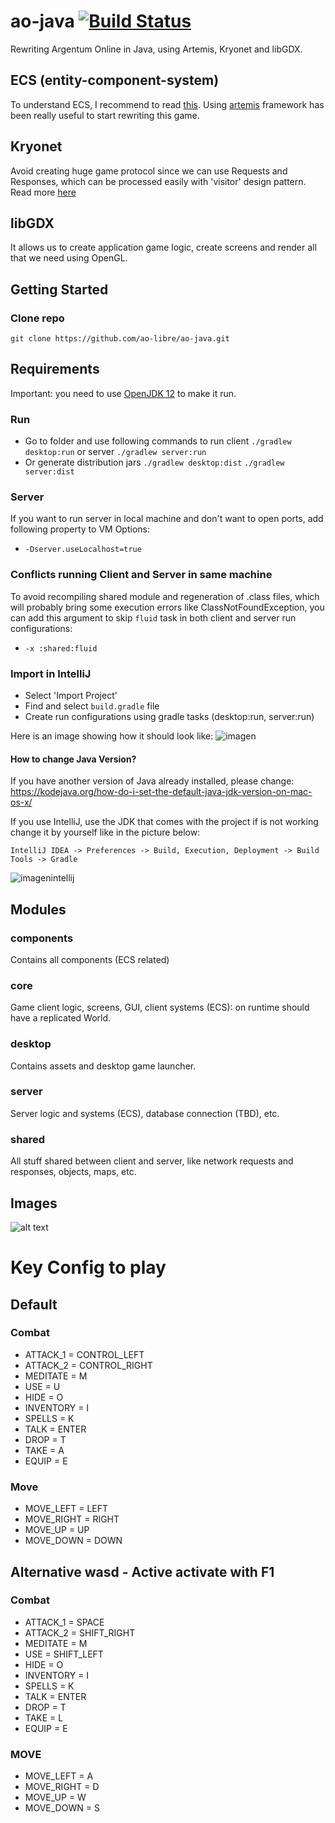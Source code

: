 # ao-java [![Build Status](https://travis-ci.org/ao-libre/ao-java.svg?branch=master)](https://travis-ci.org/ao-libre/ao-java)
Rewriting Argentum Online in Java, using Artemis, Kryonet and libGDX.

## ECS (entity-component-system)
To understand ECS, I recommend to read [this](https://github.com/junkdog/artemis-odb/wiki/Introduction-to-Entity-Systems).
Using [artemis](https://github.com/junkdog/artemis-odb) framework has been really useful to start rewriting this game.

## Kryonet
Avoid creating huge game protocol since we can use Requests and Responses, which can be processed easily with 'visitor' design pattern. 
Read more [here](https://github.com/EsotericSoftware/kryonet)

## libGDX
It allows us to create application game logic, create screens and render all that we need using OpenGL.

## Getting Started
### Clone repo
```
git clone https://github.com/ao-libre/ao-java.git
```
## Requirements

Important: you need to use [OpenJDK 12](http://jdk.java.net/12/) to make it run.

### Run
* Go to folder and use following commands to run client ```./gradlew desktop:run``` or server ```./gradlew server:run```
* Or generate distribution jars ``` ./gradlew desktop:dist ``` ``` ./gradlew server:dist ```

### Server
If you want to run server in local machine and don't want to open ports, add following property to VM Options:
* ```-Dserver.useLocalhost=true```

### Conflicts running Client and Server in same machine
To avoid recompiling shared module and regeneration of .class files, which will probably bring some execution errors like ClassNotFoundException, you can add this argument to skip `fluid` task in both client and server run configurations:
* ```-x :shared:fluid```

### Import in IntelliJ
* Select 'Import Project'
* Find and select ```build.gradle``` file
* Create run configurations using gradle tasks (desktop:run, server:run)

Here is an image showing how it should look like:
![imagen](https://media.discordapp.net/attachments/573645939663699988/585399360037322777/Screen_Shot_2019-06-04_at_9.25.56_PM.png)


#### How to change Java Version?
If you have another version of Java already installed, please change: 
https://kodejava.org/how-do-i-set-the-default-java-jdk-version-on-mac-os-x/

If you use IntelliJ, use the JDK that comes with the project if is not working change it by yourself like in the picture below:

`IntelliJ IDEA -> Preferences -> Build, Execution, Deployment -> Build Tools -> Gradle `

![imagenintellij](https://media.discordapp.net/attachments/519531620064296971/543934316233883669/Screen_Shot_2019-02-10_at_12.20.01_PM.png)


## Modules

### components
Contains all components (ECS related) 
### core
Game client logic, screens, GUI, client systems (ECS): on runtime should have a replicated World.
### desktop
Contains assets and desktop game launcher.
### server
Server logic and systems (ECS), database connection (TBD), etc.
### shared
All stuff shared between client and server, like network requests and responses, objects, maps, etc.

## Images 
![alt text](https://github.com/guidotamb/ao-java/blob/master/src/main/resources/readme-example.png)

# Key Config to play
## Default

### Combat
* ATTACK_1 = CONTROL_LEFT
* ATTACK_2 = CONTROL_RIGHT
* MEDITATE = M
* USE = U
* HIDE = O
* INVENTORY = I
* SPELLS = K
* TALK = ENTER
* DROP = T
* TAKE = A
* EQUIP = E

### Move
* MOVE_LEFT = LEFT
* MOVE_RIGHT = RIGHT
* MOVE_UP = UP
* MOVE_DOWN = DOWN

## Alternative wasd - Active activate with F1
### Combat
* ATTACK_1 = SPACE
* ATTACK_2 = SHIFT_RIGHT
* MEDITATE = M
* USE = SHIFT_LEFT
* HIDE = O
* INVENTORY = I
* SPELLS = K
* TALK = ENTER
* DROP = T
* TAKE = L
* EQUIP = E

### MOVE
* MOVE_LEFT = A
* MOVE_RIGHT = D
* MOVE_UP = W
* MOVE_DOWN = S
